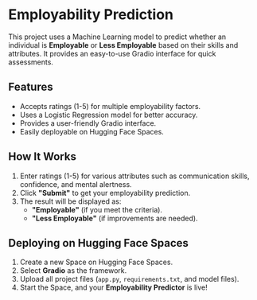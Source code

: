 # Employability Prediction  

This project uses a Machine Learning model to predict whether an individual is **Employable** or **Less Employable** based on their skills and attributes. It provides an easy-to-use Gradio interface for quick assessments.  

## Features  
- Accepts ratings (1-5) for multiple employability factors.  
- Uses a Logistic Regression model for better accuracy.  
- Provides a user-friendly Gradio interface.  
- Easily deployable on Hugging Face Spaces.  

## How It Works  
1. Enter ratings (1-5) for various attributes such as communication skills, confidence, and mental alertness.  
2. Click **"Submit"** to get your employability prediction.  
3. The result will be displayed as:  
   - **"Employable"** (if you meet the criteria).  
   - **"Less Employable"** (if improvements are needed).  

## Deploying on Hugging Face Spaces  
1. Create a new Space on Hugging Face Spaces.  
2. Select **Gradio** as the framework.  
3. Upload all project files (`app.py`, `requirements.txt`, and model files).  
4. Start the Space, and your **Employability Predictor** is live!  
